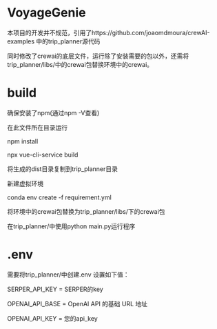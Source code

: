 # VoyageGenie

本项目的开发并不规范，引用了https://github.com/joaomdmoura/crewAI-examples 中的trip_planner源代码

同时修改了crewai的底层文件，运行除了安装需要的包以外，还需将trip_planner/libs/中的crewai包替换环境中的crewai。

# build

确保安装了npm(通过npm -V查看)

在此文件所在目录运行

npm install

npx vue-cli-service build

将生成的dist目录复制到trip_planner目录

新建虚拟环境

conda env create -f requirement.yml

将环境中的crewai包替换为trip_planner/libs/下的crewai包

在trip_planner/中使用python main.py运行程序

# .env
需要将trip_planner/中创建.env
设置如下值：

SERPER_API_KEY = SERPER的key

OPENAI_API_BASE = OpenAI API 的基础 URL 地址

OPENAI_API_KEY = 您的api_key
